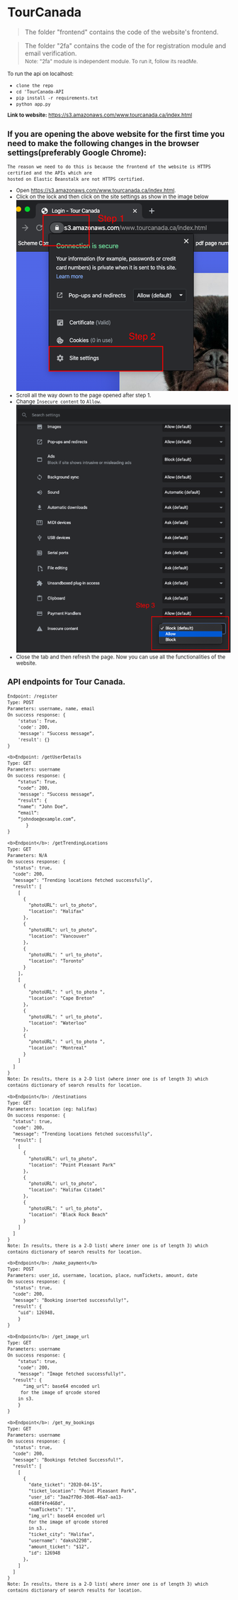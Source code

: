 # TourCanada

> The folder "frontend" contains the code of the website's frontend.
 
> The folder "2fa" contains the code of the for registration module and email verification.
><br><small>Note: "2fa" module is independent module. To run it, follow its readMe.

To run the api on localhost:
* `clone the repo`
* `cd 'TourCanada-API`
* `pip install -r requirements.txt`
* `python app.py`

<b>Link to website:</b> https://s3.amazonaws.com/www.tourcanada.ca/index.html

## If you are opening the above website for the first time you need to make the following changes in the browser settings(preferably Google Chrome):
```
The reason we need to do this is because the frontend of the website is HTTPS certified and the APIs which are 
hosted on Elastic Beanstalk are not HTTPS certified.
```
 * Open https://s3.amazonaws.com/www.tourcanada.ca/index.html.
 * Click on the lock and then click on the site settings as show in the image below
 ![Step 1 and 2](imgs/step1_2.png)
 * Scroll all the way down to the page opened after step 1.
 * Change `Insecure content` to `Allow`.
 ![Step 3](imgs/step3.png)
 * Close the tab and then refresh the page.
 Now you can use all the functionalities of the website.
 
 
## API endpoints for Tour Canada.

```
Endpoint: /register
Type: POST
Parameters: username, name, email
On success response: {
    'status': True,
    'code': 200,
    'message': “Success message”,
    'result': {}
}
```
```
<b>Endpoint: /getUserDetails
Type: GET
Parameters: username
On success response: {
    “status”: True,
    “code”: 200,
    'message': “Success message”,
    “result”: {
    “name”: “John Doe”, 
    “email”: 
    ”johndoe@example.com”,
       }
}
``` 
```
<b>Endpoint</b>: /getTrendingLocations
Type: GET
Parameters: N/A
On success response: {
  "status": true,
  "code": 200,
  "message": "Trending locations fetched successfully",
  "result": [
    [
      {
        "photoURL": url_to_photo",
        "location": "Halifax"
      },
      {
        "photoURL": url_to_photo",
        "location": "Vancouver"
      },
      {
        "photoURL": " url_to_photo",
        "location": "Toronto"
      }
    ],
    [
      {
        "photoURL": " url_to_photo ",
        "location": "Cape Breton"
      },
      {
        "photoURL": " url_to_photo",
        "location": "Waterloo"
      },
      {
        "photoURL": " url_to_photo ",
        "location": "Montreal"
      }
    ]
  ]
}
Note: In results, there is a 2-D list (where inner one is of length 3) which contains dictionary of search results for location.
```
```
<b>Endpoint</b>: /destinations
Type: GET
Parameters: location (eg: halifax)
On success response: {
  "status": true,
  "code": 200,
  "message": "Trending locations fetched successfully",
  "result": [
    [
      {
        "photoURL": url_to_photo",
        "location": "Point Pleasant Park"
      },
      {
        "photoURL": url_to_photo",
        "location": "Halifax Citadel"
      },
      {
        "photoURL": " url_to_photo",
        "location": "Black Rock Beach"
      }
    ]
  ]
}
Note: In results, there is a 2-D list( where inner one is of length 3) which contains dictionary of search results for location.
```
```
<b>Endpoint</b>: /make_payment</b>
Type: POST
Parameters: user_id, username, location, place, numTickets, amount, date
On success response: {
  "status": true,
  "code": 200,
  "message": "Booking inserted successfully!",
  "result": {
    "uid": 126948,
    }
}
```
```
<b>Endpoint</b>: /get_image_url
Type: GET
Parameters: username
On success response: {
    "status": true,
    "code": 200,
    "message": "Image fetched successfully!",
  "result": {
      “img_url”: base64 encoded url
     for the image of qrcode stored
    in s3.
    }
}
```
```
<b>Endpoint</b>: /get_my_bookings
Type: GET
Parameters: username
On success response: {
  "status": true,
  "code": 200,
  "message": "Bookings fetched Successful!",
  "result": [
    [
      {
        "date_ticket": "2020-04-15",
        "ticket_location": "Point Pleasant Park",
        "user_id": "3aa2f70d-30d6-46a7-aa13-
        e688f4fe468d",
        "numTickets": "1",
        "img_url": base64 encoded url
        for the image of qrcode stored
        in s3.,
        "ticket_city": "Halifax",
        "username": "daksh2298",
        "amount_ticket": "$12",
        "id": 126948
      },
    ]
  ]
}
Note: In results, there is a 2-D list( where inner one is of length 3) which contains dictionary of search results for location.
```